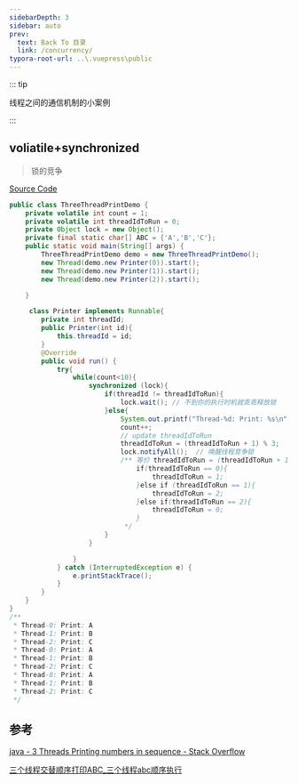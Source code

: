 ```yaml
---
sidebarDepth: 3
sidebar: auto
prev:
  text: Back To 目录
  link: /concurrency/
typora-root-url: ..\.vuepress\public
---
```




::: tip

线程之间的通信机制的小案例

:::



## voliatile+synchronized

> 锁的竞争

[Source Code](https://github.com/Q10Viking/learncode/blob/main/concurrency/src/main/java/org/hzz/basic/threethreadprint/ThreeThreadPrintDemo.java)

```java
public class ThreeThreadPrintDemo {
    private volatile int count = 1;
    private volatile int threadIdToRun = 0;
    private Object lock = new Object();
    private final static char[] ABC = {'A','B','C'};
    public static void main(String[] args) {
        ThreeThreadPrintDemo demo = new ThreeThreadPrintDemo();
        new Thread(demo.new Printer(0)).start();
        new Thread(demo.new Printer(1)).start();
        new Thread(demo.new Printer(2)).start();

    }

     class Printer implements Runnable{
        private int threadId;
        public Printer(int id){
            this.threadId = id;
        }
        @Override
        public void run() {
            try{
                while(count<10){
                    synchronized (lock){
                        if(threadId != threadIdToRun){
                            lock.wait(); // 不到你的执行时机就乖乖释放锁
                        }else{
                            System.out.printf("Thread-%d: Print: %s\n",threadId,ABC[threadId]);
                            count++;
                            // update threadIdToRun
                            threadIdToRun = (threadIdToRun + 1) % 3;
                            lock.notifyAll();  // 唤醒线程竞争锁
                            /** 等价 threadIdToRun = (threadIdToRun + 1) % 3;
                                if(threadIdToRun == 0){
                                    threadIdToRun = 1;
                                }else if (threadIdToRun == 1){
                                    threadIdToRun = 2;
                                }else if(threadIdToRun == 2){
                                    threadIdToRun = 0;
                                }
                             */
                        }
                    }

                }
            } catch (InterruptedException e) {
                e.printStackTrace();
            }
        }
    }
}
/**
 * Thread-0: Print: A
 * Thread-1: Print: B
 * Thread-2: Print: C
 * Thread-0: Print: A
 * Thread-1: Print: B
 * Thread-2: Print: C
 * Thread-0: Print: A
 * Thread-1: Print: B
 * Thread-2: Print: C
 */
```



## 参考

[java - 3 Threads Printing numbers in sequence - Stack Overflow](https://stackoverflow.com/questions/30964133/3-threads-printing-numbers-in-sequence)

[三个线程交替顺序打印ABC_三个线程abc顺序执行](https://blog.csdn.net/hefenglian/article/details/82596072)